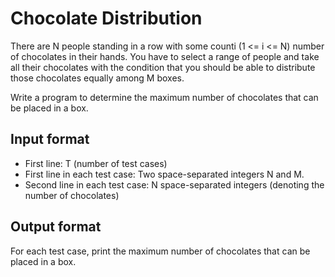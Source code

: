 # Chocolate Distribution

There are N people standing in a row with some counti (1 <= i <= N) number of chocolates in their hands. You have to select a range of people and take all their chocolates with the condition that you should be able to distribute those chocolates equally among M boxes.

Write a program to determine the maximum number of chocolates that can be placed in a box.

## Input format

- First line: T (number of test cases)
- First line in each test case: Two space-separated integers N and M.
- Second line in each test case: N space-separated integers (denoting the number of chocolates)

## Output format

For each test case, print the maximum number of chocolates that can be placed in a box.
